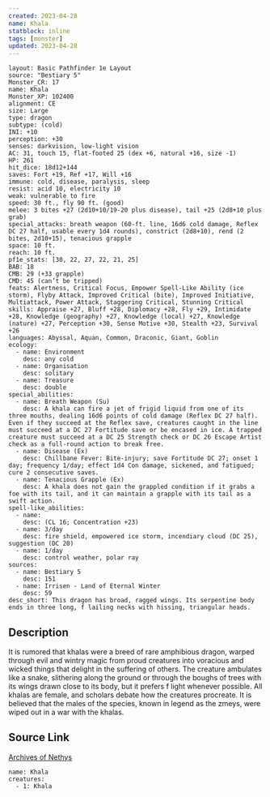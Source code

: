 ```yaml
---
created: 2023-04-28
name: Khala
statblock: inline
tags: [monster]
updated: 2023-04-28
---
```

```statblock
layout: Basic Pathfinder 1e Layout
source: "Bestiary 5"
Monster_CR: 17
name: Khala
Monster_XP: 102400
alignment: CE
size: Large
type: dragon
subtype: (cold)
INI: +10
perception: +30
senses: darkvision, low-light vision
AC: 31, touch 15, flat-footed 25 (dex +6, natural +16, size -1)
HP: 261
hit_dice: 18d12+144
saves: Fort +19, Ref +17, Will +16
immune: cold, disease, paralysis, sleep
resist: acid 10, electricity 10
weak: vulnerable to fire
speed: 30 ft., fly 90 ft. (good)
melee: 3 bites +27 (2d10+10/19-20 plus disease), tail +25 (2d8+10 plus grab)
special_attacks: breath weapon (60-ft. line, 16d6 cold damage, Reflex DC 27 half, usable every 1d4 rounds), constrict (2d8+10), rend (2 bites, 2d10+15), tenacious grapple
space: 10 ft.
reach: 10 ft.
pf1e_stats: [30, 22, 27, 22, 21, 25]
BAB: 18
CMB: 29 (+33 grapple)
CMD: 45 (can’t be tripped)
feats: Alertness, Critical Focus, Empower Spell-Like Ability (ice storm), Flyby Attack, Improved Critical (bite), Improved Initiative, Multiattack, Power Attack, Staggering Critical, Stunning Critical
skills: Appraise +27, Bluff +28, Diplomacy +28, Fly +29, Intimidate +28, Knowledge (geography) +27, Knowledge (local) +27, Knowledge (nature) +27, Perception +30, Sense Motive +30, Stealth +23, Survival +26
languages: Abyssal, Aquan, Common, Draconic, Giant, Goblin
ecology:
  - name: Environment
    desc: any cold
  - name: Organisation
    desc: solitary
  - name: Treasure
    desc: double
special_abilities:
  - name: Breath Weapon (Su)
    desc: A khala can fire a jet of frigid liquid from one of its three mouths, dealing 16d6 points of cold damage (Reflex DC 27 half). Even if they succeed at the Reflex save, creatures caught in the line must succeed at a DC 27 Fortitude save or be encased in ice. A trapped creature must succeed at a DC 25 Strength check or DC 26 Escape Artist check as a full-round action to break free.
  - name: Disease (Ex)
    desc: Chillbane Fever: Bite-injury; save Fortitude DC 27; onset 1 day; frequency 1/day; effect 1d4 Con damage, sickened, and fatigued; cure 2 consecutive saves.
  - name: Tenacious Grapple (Ex)
    desc: A khala does not gain the grappled condition if it grabs a foe with its tail, and it can maintain a grapple with its tail as a swift action.
spell-like_abilities:
  - name:
    desc: (CL 16; Concentration +23)
  - name: 3/day
    desc: fire shield, empowered ice storm, incendiary cloud (DC 25), suggestion (DC 20)
  - name: 1/day
    desc: control weather, polar ray
sources:
  - name: Bestiary 5
    desc: 151
  - name: Irrisen - Land of Eternal Winter
    desc: 59
desc_short: This dragon has broad, ragged wings. Its serpentine body ends in three long, f lailing necks with hissing, triangular heads.
```
## Description
It is rumored that khalas were a breed of rare amphibious dragon, warped through evil and wintry magic from proud creatures into voracious and wicked things that delight in the suffering of others. The creature ambulates like a snake, slithering along the ground or through the boughs of trees with its wings drawn close to its body, but it prefers f light whenever possible. All khalas are female, and scholars debate how the creatures procreate. It is believed that the males of the species, known in legend as the zmeys, were wiped out in a war with the khalas.
## Source Link
[Archives of Nethys](https://aonprd.com/MonsterDisplay.aspx?ItemName=Khala)
```encounter-table
name: Khala
creatures:
  - 1: Khala
```
